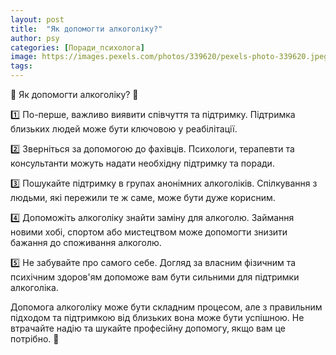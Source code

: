 ```yaml
---
layout: post
title:  "Як допомогти алкоголіку?"
author: psy
categories: [Поради_психолога]
image: https://images.pexels.com/photos/339620/pexels-photo-339620.jpeg?auto=compress&cs=tinysrgb&fit=crop&h=627&w=1200
tags: 
---
```


🧠 Як допомогти алкоголіку? 🍷

1️⃣ По-перше, важливо виявити співчуття та підтримку. Підтримка близьких людей може бути ключовою у реабілітації.

2️⃣ Зверніться за допомогою до фахівців. Психологи, терапевти та консультанти можуть надати необхідну підтримку та поради.

3️⃣ Пошукайте підтримку в групах анонімних алкоголіків. Спілкування з людьми, які пережили те ж саме, може бути дуже корисним.

4️⃣ Допоможіть алкоголіку знайти заміну для алкоголю. Займання новими хобі, спортом або мистецтвом може допомогти знизити бажання до споживання алкоголю.

5️⃣ Не забувайте про самого себе. Догляд за власним фізичним та психічним здоров'ям допоможе вам бути сильними для підтримки алкоголіка.

Допомога алкоголіку може бути складним процесом, але з правильним підходом та підтримкою від близьких вона може бути успішною. Не втрачайте надію та шукайте професійну допомогу, якщо вам це потрібно. 🌟


